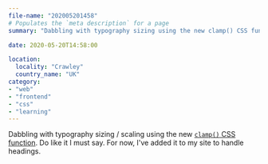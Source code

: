 ```yaml
---
file-name: "202005201458"
# Populates the `meta description` for a page
summary: "Dabbling with typography sizing using the new clamp() CSS function."

date: 2020-05-20T14:58:00

location:
  locality: "Crawley"
  country_name: "UK"
category:
- "web"
- "frontend"
- "css"
- "learning"
---
```


Dabbling with typography sizing / scaling using the new [<code>clamp()</code> CSS function][1]. Do like it I must say. For now, I've added it to my site to handle headings.

[1]: https://developer.mozilla.org/en-US/docs/Web/CSS/clamp
